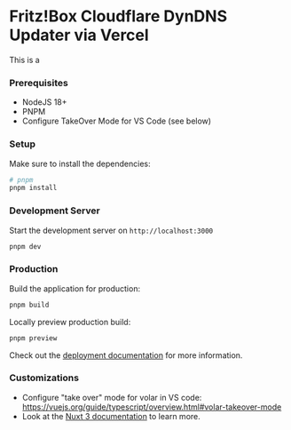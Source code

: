 # Fritz!Box Cloudflare DynDNS Updater via Vercel


This is a 

### Prerequisites 


- NodeJS 18+
- PNPM
- Configure TakeOver Mode for VS Code (see below)

### Setup

Make sure to install the dependencies:

```bash
# pnpm
pnpm install
```

### Development Server

Start the development server on `http://localhost:3000`

```bash
pnpm dev
```

### Production

Build the application for production:

```bash
pnpm build
```

Locally preview production build:

```bash
pnpm preview
```

Check out the [deployment documentation](https://nuxt.com/docs/getting-started/deployment) for more information.


### Customizations

- Configure "take over" mode for volar in VS code: https://vuejs.org/guide/typescript/overview.html#volar-takeover-mode
- Look at the [Nuxt 3 documentation](https://nuxt.com/docs/getting-started/introduction) to learn more.

